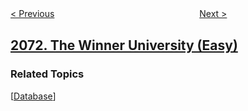 <!--|This file generated by command(leetcode description); DO NOT EDIT.    |-->
<!--+----------------------------------------------------------------------+-->
<!--|@author    awesee <openset.wang@gmail.com>                           |-->
<!--|@link      https://github.com/awesee                                 |-->
<!--|@home      https://github.com/awesee/leetcode                        |-->
<!--+----------------------------------------------------------------------+-->

[< Previous](../maximum-number-of-tasks-you-can-assign "Maximum Number of Tasks You Can Assign")
　　　　　　　　　　　　　　　　
[Next >](../time-needed-to-buy-tickets "Time Needed to Buy Tickets")

## [2072. The Winner University (Easy)](https://leetcode.com/problems/the-winner-university "")



### Related Topics
  [[Database](../../tag/database/README.md)]
